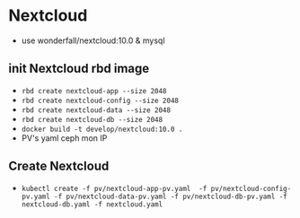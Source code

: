 # Nextcloud

- use wonderfall/nextcloud:10.0 & mysql

## init Nextcloud rbd image

- `rbd create nextcloud-app --size 2048`
- `rbd create nextcloud-config --size 2048`
- `rbd create nextcloud-data --size 2048`
- `rbd create nextcloud-db --size 2048`
- `docker build -t develop/nextcloud:10.0 .`
- PV's yaml ceph mon IP

## Create Nextcloud

- `kubectl create -f pv/nextcloud-app-pv.yaml  -f pv/nextcloud-config-pv.yaml -f pv/nextcloud-data-pv.yaml -f pv/nextcloud-db-pv.yaml -f nextcloud-db.yaml -f nextcloud.yaml`
